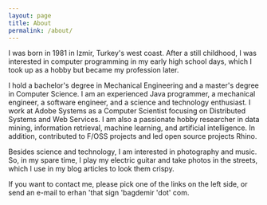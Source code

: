 ```yaml
---
layout: page
title: About
permalink: /about/
---
```


I was born in 1981 in Izmir, Turkey's west coast. After a still childhood, I was interested in computer programming in my early high school days, which I took up as a hobby but became my profession later.

I hold a bachelor's degree in Mechanical Engineering and a master's degree in Computer Science. I am an experienced Java programmer, a mechanical engineer, a software engineer, and a science and technology enthusiast. I work at Adobe Systems as a Computer Scientist focusing on Distributed Systems and Web Services. I am also a passionate hobby researcher in data mining, information retrieval, machine learning, and artificial intelligence. In addition, contributed to F/OSS projects and led open source projects Rhino.

Besides science and technology, I am interested in photography and music. So, in my spare time, I play my electric guitar and take photos in the streets, which I use in my blog articles to look them crispy.

If you want to contact me, please pick one of the links on the left side, or send an e-mail to erhan 'that sign 'bagdemir 'dot' com.